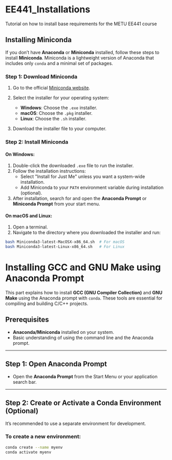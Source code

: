 # EE441_Installations
Tutorial on how to install base requirements for the METU EE441 course

## Installing Miniconda

If you don’t have **Anaconda** or **Miniconda** installed, follow these steps to install **Miniconda**. Miniconda is a lightweight version of Anaconda that includes only `conda` and a minimal set of packages.

### Step 1: Download Miniconda

1. Go to the official [Miniconda website](https://docs.conda.io/en/latest/miniconda.html).
2. Select the installer for your operating system:
   - **Windows**: Choose the `.exe` installer.
   - **macOS**: Choose the `.pkg` installer.
   - **Linux**: Choose the `.sh` installer.
   
3. Download the installer file to your computer.

### Step 2: Install Miniconda

#### On Windows:

1. Double-click the downloaded `.exe` file to run the installer.
2. Follow the installation instructions:
   - Select "Install for Just Me" unless you want a system-wide installation.
   - Add Miniconda to your `PATH` environment variable during installation (optional).
3. After installation, search for and open the **Anaconda Prompt** or **Miniconda Prompt** from your start menu.

#### On macOS and Linux:

1. Open a terminal.
2. Navigate to the directory where you downloaded the installer and run:

```bash
bash Miniconda3-latest-MacOSX-x86_64.sh  # For macOS
bash Miniconda3-latest-Linux-x86_64.sh   # For Linux
```

# Installing GCC and GNU Make using Anaconda Prompt

This part explains how to install **GCC (GNU Compiler Collection)** and **GNU Make** using the Anaconda prompt with `conda`. These tools are essential for compiling and building C/C++ projects.

## Prerequisites

- **Anaconda/Miniconda** installed on your system.
- Basic understanding of using the command line and the Anaconda prompt.

---

## Step 1: Open Anaconda Prompt

- Open the **Anaconda Prompt** from the Start Menu or your application search bar.

---

## Step 2: Create or Activate a Conda Environment (Optional)

It’s recommended to use a separate environment for development.

### To create a new environment:

```bash
conda create --name myenv
conda activate myenv
